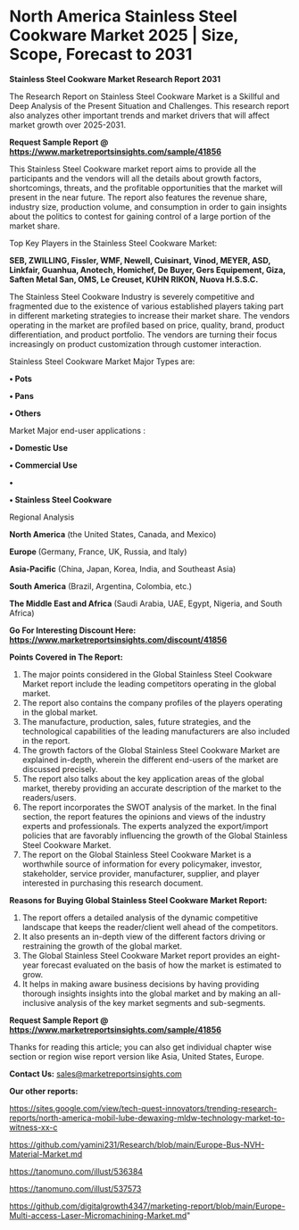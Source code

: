 # North America Stainless Steel Cookware Market 2025 | Size, Scope, Forecast to 2031

<strong>Stainless Steel Cookware Market Research Report 2031</strong>

The Research Report on Stainless Steel Cookware Market is a Skillful and Deep Analysis of the Present Situation and Challenges. This research report also analyzes other important trends and market drivers that will affect market growth over 2025-2031.

<strong>Request Sample Report @ <a href=https://www.marketreportsinsights.com/sample/41856>https://www.marketreportsinsights.com/sample/41856</a></strong>

This Stainless Steel Cookware market report aims to provide all the participants and the vendors will all the details about growth factors, shortcomings, threats, and the profitable opportunities that the market will present in the near future. The report also features the revenue share, industry size, production volume, and consumption in order to gain insights about the politics to contest for gaining control of a large portion of the market share.

Top Key Players in the Stainless Steel Cookware Market:

<strong>SEB, ZWILLING, Fissler, WMF, Newell, Cuisinart, Vinod, MEYER, ASD, Linkfair, Guanhua, Anotech, Homichef, De Buyer, Gers Equipement, Giza, Saften Metal San, OMS, Le Creuset, KUHN RIKON, Nuova H.S.S.C.</strong>

The Stainless Steel Cookware Industry is severely competitive and fragmented due to the existence of various established players taking part in different marketing strategies to increase their market share. The vendors operating in the market are profiled based on price, quality, brand, product differentiation, and product portfolio. The vendors are turning their focus increasingly on product customization through customer interaction.

Stainless Steel Cookware Market Major Types are:

<strong>•  Pots

•  Pans

•  Others</strong>

Market Major end-user applications :

<strong>•  Domestic Use

•  Commercial Use

•  

•  Stainless Steel Cookware</strong>

Regional Analysis

</u><strong><b>North America</b></strong> (the United States, Canada, and Mexico)

<strong><b>Europe </b></strong>(Germany, France, UK, Russia, and Italy)

<strong><b>Asia-Pacific</b></strong> (China, Japan, Korea, India, and Southeast Asia)

<strong><b>South America</b></strong> (Brazil, Argentina, Colombia, etc.)

<strong><b>The Middle East and Africa</b></strong> (Saudi Arabia, UAE, Egypt, Nigeria, and South Africa)

<strong>Go For Interesting Discount Here: <a href=https://www.marketreportsinsights.com/discount/41856>https://www.marketreportsinsights.com/discount/41856</a></strong>

<strong>Points Covered in The Report:</strong>
<ol>
  <li>The major points considered in the Global Stainless Steel Cookware Market report include the leading competitors operating in the global market.</li>
  <li>The report also contains the company profiles of the players operating in the global market.</li>
  <li>The manufacture, production, sales, future strategies, and the technological capabilities of the leading manufacturers are also included in the report.</li>
  <li>The growth factors of the Global Stainless Steel Cookware Market are explained in-depth, wherein the different end-users of the market are discussed precisely.</li>
  <li>The report also talks about the key application areas of the global market, thereby providing an accurate description of the market to the readers/users.</li>
  <li>The report incorporates the SWOT analysis of the market. In the final section, the report features the opinions and views of the industry experts and professionals. The experts analyzed the export/import policies that are favorably influencing the growth of the Global Stainless Steel Cookware Market.</li>
  <li>The report on the Global Stainless Steel Cookware Market is a worthwhile source of information for every policymaker, investor, stakeholder, service provider, manufacturer, supplier, and player interested in purchasing this research document.</li>
</ol>
<strong>Reasons for Buying Global Stainless Steel Cookware Market Report:</strong>

<ol>
  <li>The report offers a detailed analysis of the dynamic competitive landscape that keeps the reader/client well ahead of the competitors.</li>
  <li>It also presents an in-depth view of the different factors driving or restraining the growth of the global market.</li>
  <li>The Global Stainless Steel Cookware Market report provides an eight-year forecast evaluated on the basis of how the market is estimated to grow.</li>
  <li>It helps in making aware business decisions by having providing thorough insights insights into the global market and by making an all-inclusive analysis of the key market segments and sub-segments.</li>
</ol>
<strong>Request Sample Report @ <a href=https://www.marketreportsinsights.com/sample/41856>https://www.marketreportsinsights.com/sample/41856</a></strong>


Thanks for reading this article; you can also get individual chapter wise section or region wise report version like Asia, United States, Europe.

<strong>Contact Us:</strong>
sales@marketreportsinsights.com

<strong>Our other reports:</strong>

<a href=https://sites.google.com/view/tech-quest-innovators/trending-research-reports/north-america-mobil-lube-dewaxing-mldw-technology-market-to-witness-xx-c>https://sites.google.com/view/tech-quest-innovators/trending-research-reports/north-america-mobil-lube-dewaxing-mldw-technology-market-to-witness-xx-c</a>

<a href=https://github.com/yamini231/Research/blob/main/Europe-Bus-NVH-Material-Market.md>https://github.com/yamini231/Research/blob/main/Europe-Bus-NVH-Material-Market.md</a>

<a href=https://tanomuno.com/illust/536384>https://tanomuno.com/illust/536384</a>

<a href=https://tanomuno.com/illust/537573>https://tanomuno.com/illust/537573</a>

<a href=https://github.com/digitalgrowth4347/marketing-report/blob/main/Europe-Multi-access-Laser-Micromachining-Market.md>https://github.com/digitalgrowth4347/marketing-report/blob/main/Europe-Multi-access-Laser-Micromachining-Market.md</a>"
